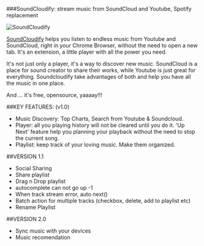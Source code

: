 ###SoundCloudify: stream music from SoundCloud and Youtube, Spotify replacement

![SoundCloudify](http://i.imgur.com/q3Yi7qw.png)

[SoundCloudify](https://chrome.google.com/webstore/detail/soundcloudify/boblphpidkohagaoinepjgecndchlnbk) helps you listen to endless music from Youtube and SoundCloud, right in your Chrome Browser, without the need to open a new tab. It's an extension, a little player with all the power you need.

It's not just only a player, it's a way to discover new music. SoundCloud is a place for sound creator to share their works, while Youtube is just great for everything. Soundcloudify take advantages of both and help you have all the music in one place. 

And ... it's free, opensource, yaaaay!!!

##KEY FEATURES: (v1.0)
- Music Discovery: Top Charts, Search from Youtube & Soundcloud.
- Player: all you playing history will not be cleared until you do it. 'Up Next' feature help you planning your playback without the need to stop the current song.
- Playlist: keep track of your loving music. Make them organized.


##VERSION 1.1
* Social Sharing
* Share playlist
* Drag n Drop playlist
* autocomplete can not go up -1
* When track stream error, auto next()
* Batch action for multiple tracks (checkbox, delete, add to playlist etc)
* Rename Playlist

##VERSION 2.0
* Sync music with your devices
* Music recomendation